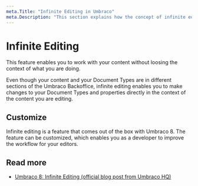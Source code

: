 ```yaml
---
meta.Title: "Infinite Editing in Umbraco"
meta.Description: "This section explains how the concept of infinite editing in the Umbraco backoffice works."
---
```


# Infinite Editing

This feature enables you to work with your content without loosing the context of what you are doing. 

Even though your content and your Document Types are in different sections of the Umbraco Backoffice, infinite editing enables you to make changes to your Document Types and properties directly in the context of the content you are editing.

## Customize

Infinite editing is a feature that comes out of the box with Umbraco 8. The feature can be customized, which enables you as a developer to improve the workflow for your editors.

## Read more

- [Umbraco 8: Infinite Editing (official blog post from Umbraco HQ)](https://umbraco.com/blog/umbraco-8-infinite-editing/)